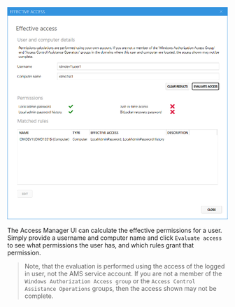<img src="images/ui-page-authz-effectiveaccess.png" alt="effective_access" width="1000px">

The Access Manager UI can calculate the effective permissions for a user. 
Simply provide a username and computer name and click `Evaluate access` to see what permissions the user has, and which rules grant that permission.

> Note, that the evaluation is performed using the access of the logged in user, not the AMS service account. If you are not a member of the `Windows Authorization Access group` or the `Access Control Assistance Operations` groups, then the access shown may not be complete.
